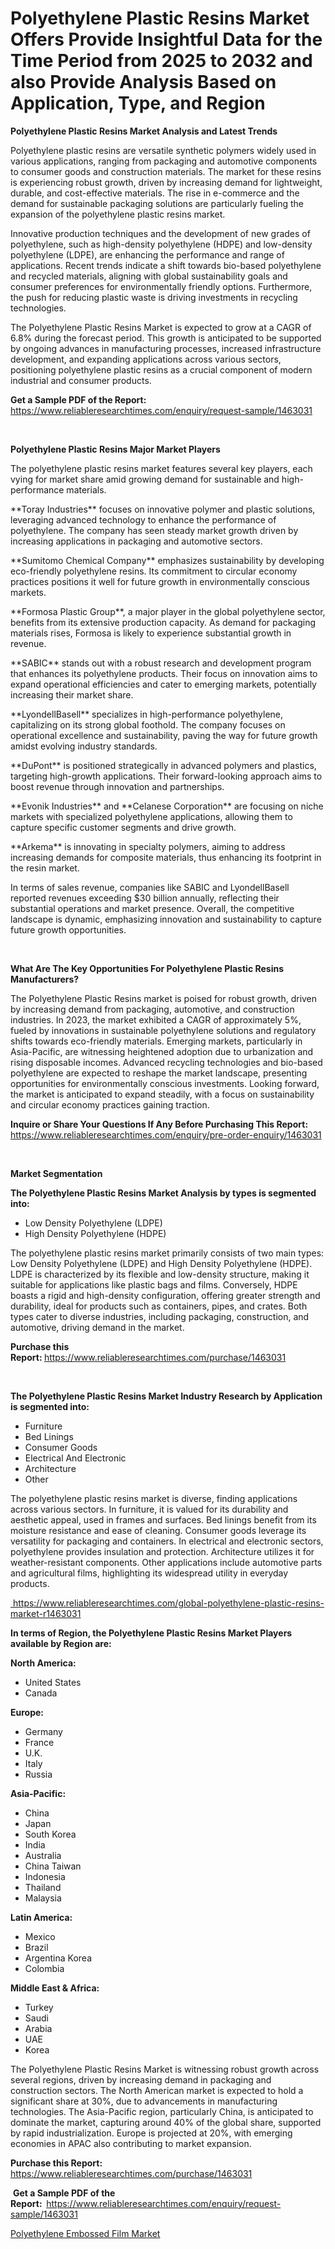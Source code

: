 <p><h1>Polyethylene Plastic Resins Market Offers Provide Insightful Data for the Time Period from 2025 to 2032 and also Provide Analysis Based on Application, Type, and Region</h1></p><p><strong>Polyethylene Plastic Resins Market Analysis and Latest Trends</strong></p>
<p><p>Polyethylene plastic resins are versatile synthetic polymers widely used in various applications, ranging from packaging and automotive components to consumer goods and construction materials. The market for these resins is experiencing robust growth, driven by increasing demand for lightweight, durable, and cost-effective materials. The rise in e-commerce and the demand for sustainable packaging solutions are particularly fueling the expansion of the polyethylene plastic resins market.</p><p>Innovative production techniques and the development of new grades of polyethylene, such as high-density polyethylene (HDPE) and low-density polyethylene (LDPE), are enhancing the performance and range of applications. Recent trends indicate a shift towards bio-based polyethylene and recycled materials, aligning with global sustainability goals and consumer preferences for environmentally friendly options. Furthermore, the push for reducing plastic waste is driving investments in recycling technologies.</p><p>The Polyethylene Plastic Resins Market is expected to grow at a CAGR of 6.8% during the forecast period. This growth is anticipated to be supported by ongoing advances in manufacturing processes, increased infrastructure development, and expanding applications across various sectors, positioning polyethylene plastic resins as a crucial component of modern industrial and consumer products.</p></p>
<p><strong>Get a Sample PDF of the Report:&nbsp;</strong> <a href="https://www.reliableresearchtimes.com/enquiry/request-sample/1463031?utm_campaign=1933&utm_medium=2&utm_source=Github&utm_content=ia&utm_term=03022025&utm_id=polyethylene-plastic-resins">https://www.reliableresearchtimes.com/enquiry/request-sample/1463031</a></p>
<p>&nbsp;</p>
<p><strong>Polyethylene Plastic Resins Major Market Players</strong></p>
<p><p>The polyethylene plastic resins market features several key players, each vying for market share amid growing demand for sustainable and high-performance materials. </p><p>**Toray Industries** focuses on innovative polymer and plastic solutions, leveraging advanced technology to enhance the performance of polyethylene. The company has seen steady market growth driven by increasing applications in packaging and automotive sectors.</p><p>**Sumitomo Chemical Company** emphasizes sustainability by developing eco-friendly polyethylene resins. Its commitment to circular economy practices positions it well for future growth in environmentally conscious markets.</p><p>**Formosa Plastic Group**, a major player in the global polyethylene sector, benefits from its extensive production capacity. As demand for packaging materials rises, Formosa is likely to experience substantial growth in revenue.</p><p>**SABIC** stands out with a robust research and development program that enhances its polyethylene products. Their focus on innovation aims to expand operational efficiencies and cater to emerging markets, potentially increasing their market share.</p><p>**LyondellBasell** specializes in high-performance polyethylene, capitalizing on its strong global foothold. The company focuses on operational excellence and sustainability, paving the way for future growth amidst evolving industry standards.</p><p>**DuPont** is positioned strategically in advanced polymers and plastics, targeting high-growth applications. Their forward-looking approach aims to boost revenue through innovation and partnerships.</p><p>**Evonik Industries** and **Celanese Corporation** are focusing on niche markets with specialized polyethylene applications, allowing them to capture specific customer segments and drive growth.</p><p>**Arkema** is innovating in specialty polymers, aiming to address increasing demands for composite materials, thus enhancing its footprint in the resin market.</p><p>In terms of sales revenue, companies like SABIC and LyondellBasell reported revenues exceeding $30 billion annually, reflecting their substantial operations and market presence. Overall, the competitive landscape is dynamic, emphasizing innovation and sustainability to capture future growth opportunities.</p></p>
<p>&nbsp;</p>
<p><strong>What Are The Key Opportunities For Polyethylene Plastic Resins Manufacturers?</strong></p>
<p><p>The Polyethylene Plastic Resins market is poised for robust growth, driven by increasing demand from packaging, automotive, and construction industries. In 2023, the market exhibited a CAGR of approximately 5%, fueled by innovations in sustainable polyethylene solutions and regulatory shifts towards eco-friendly materials. Emerging markets, particularly in Asia-Pacific, are witnessing heightened adoption due to urbanization and rising disposable incomes. Advanced recycling technologies and bio-based polyethylene are expected to reshape the market landscape, presenting opportunities for environmentally conscious investments. Looking forward, the market is anticipated to expand steadily, with a focus on sustainability and circular economy practices gaining traction.</p></p>
<p><strong>Inquire or Share Your Questions If Any Before Purchasing This Report:</strong> <a href="https://www.reliableresearchtimes.com/enquiry/pre-order-enquiry/1463031?utm_campaign=1933&utm_medium=2&utm_source=Github&utm_content=ia&utm_term=03022025&utm_id=polyethylene-plastic-resins">https://www.reliableresearchtimes.com/enquiry/pre-order-enquiry/1463031</a></p>
<p>&nbsp;</p>
<p><strong>Market Segmentation</strong></p>
<p><strong>The Polyethylene Plastic Resins Market Analysis by types is segmented into:</strong></p>
<p><ul><li>Low Density Polyethylene (LDPE)</li><li>High Density Polyethylene (HDPE)</li></ul></p>
<p><p>The polyethylene plastic resins market primarily consists of two main types: Low Density Polyethylene (LDPE) and High Density Polyethylene (HDPE). LDPE is characterized by its flexible and low-density structure, making it suitable for applications like plastic bags and films. Conversely, HDPE boasts a rigid and high-density configuration, offering greater strength and durability, ideal for products such as containers, pipes, and crates. Both types cater to diverse industries, including packaging, construction, and automotive, driving demand in the market.</p></p>
<p><strong>Purchase this Report:&nbsp;</strong><a href="https://www.reliableresearchtimes.com/purchase/1463031?utm_campaign=1933&utm_medium=2&utm_source=Github&utm_content=ia&utm_term=03022025&utm_id=polyethylene-plastic-resins">https://www.reliableresearchtimes.com/purchase/1463031</a></p>
<p>&nbsp;</p>
<p><strong>The Polyethylene Plastic Resins Market Industry Research by Application is segmented into:</strong></p>
<p><ul><li>Furniture</li><li>Bed Linings</li><li>Consumer Goods</li><li>Electrical And Electronic</li><li>Architecture</li><li>Other</li></ul></p>
<p><p>The polyethylene plastic resins market is diverse, finding applications across various sectors. In furniture, it is valued for its durability and aesthetic appeal, used in frames and surfaces. Bed linings benefit from its moisture resistance and ease of cleaning. Consumer goods leverage its versatility for packaging and containers. In electrical and electronic sectors, polyethylene provides insulation and protection. Architecture utilizes it for weather-resistant components. Other applications include automotive parts and agricultural films, highlighting its widespread utility in everyday products.</p></p>
<p><a href="https://www.reliableresearchtimes.com/global-polyethylene-plastic-resins-market-r1463031?utm_campaign=1933&utm_medium=2&utm_source=Github&utm_content=ia&utm_term=03022025&utm_id=polyethylene-plastic-resins">&nbsp;https://www.reliableresearchtimes.com/global-polyethylene-plastic-resins-market-r1463031</a></p>
<p><strong>In terms of Region, the Polyethylene Plastic Resins Market Players available by Region are:</strong></p>
<p>
    <p> <strong> North America: </strong>
        <ul>
            <li>United States</li>
            <li>Canada</li>
        </ul>
        </p> 
    <p> <strong> Europe: </strong>
        <ul>
            <li>Germany</li>
            <li>France</li>
            <li>U.K.</li>
            <li>Italy</li>
            <li>Russia</li>
        </ul>
        </p> 
    <p> <strong> Asia-Pacific: </strong>
        <ul>
            <li>China</li>
            <li>Japan</li>
            <li>South Korea</li>
            <li>India</li>
            <li>Australia</li>
            <li>China Taiwan</li>
            <li>Indonesia</li>
            <li>Thailand</li>
            <li>Malaysia</li>
        </ul>
        </p> 
    <p> <strong> Latin America: </strong>
        <ul>
            <li>Mexico</li>
            <li>Brazil</li>
            <li>Argentina Korea</li>
            <li>Colombia</li>
        </ul>
        </p> 
    <p> <strong> Middle East & Africa: </strong>
        <ul>
            <li>Turkey</li>
            <li>Saudi</li>
            <li>Arabia</li>
            <li>UAE</li>
            <li>Korea</li>
        </ul>
    </p>
    </p>
<p><p>The Polyethylene Plastic Resins Market is witnessing robust growth across several regions, driven by increasing demand in packaging and construction sectors. The North American market is expected to hold a significant share at 30%, due to advancements in manufacturing technologies. The Asia-Pacific region, particularly China, is anticipated to dominate the market, capturing around 40% of the global share, supported by rapid industrialization. Europe is projected at 20%, with emerging economies in APAC also contributing to market expansion.</p></p>
<p><strong>Purchase this Report: </strong><a href="https://www.reliableresearchtimes.com/purchase/1463031?utm_campaign=1933&utm_medium=2&utm_source=Github&utm_content=ia&utm_term=03022025&utm_id=polyethylene-plastic-resins">https://www.reliableresearchtimes.com/purchase/1463031</a></p>
<p>&nbsp;<strong>Get a Sample PDF of the Report:&nbsp;&nbsp;</strong><a href="https://www.reliableresearchtimes.com/enquiry/request-sample/1463031?utm_campaign=1933&utm_medium=2&utm_source=Github&utm_content=ia&utm_term=03022025&utm_id=polyethylene-plastic-resins">https://www.reliableresearchtimes.com/enquiry/request-sample/1463031</a></p>
<p><strong></strong></p>
<p><p><a href="https://github.com/nathandecarvalho/Market-Research-Report-List-5/blob/main/polyethylene-embossed-film-market.md?utm_campaign=1933&utm_medium=2&utm_source=Github&utm_content=ia&utm_term=03022025&utm_id=polyethylene-plastic-resins">Polyethylene Embossed Film Market</a></p></p>
